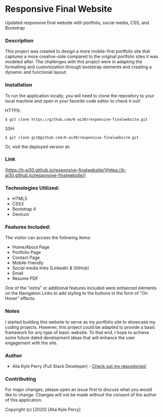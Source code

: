 # Responsive Final Website

Updated responsive final website with portfolio, social media, CSS, and Bootstrap

### Description

This project was created to design a more mobile-first portfolio site that captures a more creative-side compared to the original portfolio sites it was modeled after.  The challenges with this project were in adapting the formatting and customization through bootstrap elements and creating a dynamic and functional layout.

### Installation

To run the application locally, you will need to clone the repository to your local machine and open in your favorite code editor to check it out!

HTTPS:

`$ git clone https://github.com/K-ai30/responsive-finalwebsite.git`

SSH:

`$ git clone git@github.com:K-ai30/responsive-finalwebsite.git`

Or, visit the deployed version at:

### Link

[https://k-ai30.github.io/responsive-finalwebsite/](https://k-ai30.github.io/responsive-finalwebsite/)

### Technologies Utilized:

* HTML5
* CSS3
* Bootstrap 4
* Devicon

### Features Included:

The visitor can access the following items:

- Home/About Page
- Portfolio Page
- Contact Page
- Mobile-friendly
- Social media links (LinkedIn & GitHub)
- Email
- Resume PDF

One of the "extra" or additional features included were enhanced elements on the Navigation Links to add styling to the buttons in the form of "On Hover" effects.

### Notes

I started building this website to serve as my portfolio site to showcase my coding projects. However, this project could be adapted to provide a basic framework for any type of basic website.  To that end, I hope to achieve some future dated development ideas that will enhance the user engagement with the site.

### Author

- Alia Kyle Perry (Full Stack Developer) - [Check out my repositories!](https://github.com/K-ai30)

### Contributing

For major changes, please open an issue first to discuss what you would like to change. Changes will not be made without the consent of the author of this application.

Copyright (c) [2020] [Alia Kyle Perry]